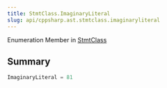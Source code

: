```yaml
---
title: StmtClass.ImaginaryLiteral
slug: api/cppsharp.ast.stmtclass.imaginaryliteral
---
```

Enumeration Member in [StmtClass](/api/cppsharp/ast/stmtclass)

## Summary



```csharp
ImaginaryLiteral = 81
```

